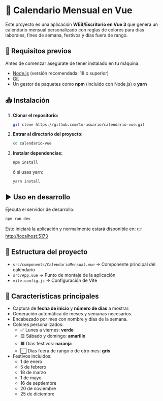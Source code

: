 # 📅 Calendario Mensual en Vue

Este proyecto es una aplicación **WEB/Escritorio en Vue 3** que genera un calendario mensual personalizado con reglas de colores para días laborales, fines de semana, festivos y días fuera de rango.

## 🚀 Requisitos previos

Antes de comenzar asegúrate de tener instalado en tu máquina:

- [Node.js](https://nodejs.org/) (versión recomendada: 18 o superior)
- [Git](https://git-scm.com/)
- Un gestor de paquetes como **npm** (incluido con Node.js) o **yarn**

## 📥 Instalación

1. **Clonar el repositorio:**

   ```bash
   git clone https://github.com/tu-usuario/calendario-vue.git
   ```

2. **Entrar al directorio del proyecto:**

   ```bash
   cd calendario-vue
   ```

3. **Instalar dependencias:**

   ```bash
   npm install
   ```

   ó si usas yarn:

   ```bash
   yarn install
   ```

## ▶️ Uso en desarrollo

Ejecuta el servidor de desarrollo:

```bash
npm run dev
```

Esto iniciará la aplicación y normalmente estará disponible en: 👉 [http://localhost:5173](http://localhost:5173)

## 🧩 Estructura del proyecto

- `src/components/CalendarioMensual.vue` → Componente principal del calendario
- `src/App.vue` → Punto de montaje de la aplicación
- `vite.config.js` → Configuración de Vite

###

## 🎨 Características principales

- Captura de **fecha de inicio** y **número de días** a mostrar.
- Generación automática de meses y semanas necesarios.
- Encabezado por mes con nombre y días de la semana.
- Colores personalizados:
  - ✅ Lunes a viernes: **verde**
  - 🟨 Sábado y domingo: **amarillo**
  - 🟧 Días festivos: **naranja**
  - ⬜ Días fuera de rango o de otro mes: **gris**
- Festivos incluidos:
  - 1 de enero
  - 5 de febrero
  - 18 de marzo
  - 1 de mayo
  - 16 de septiembre
  - 20 de noviembre
  - 25 de diciembre

##
